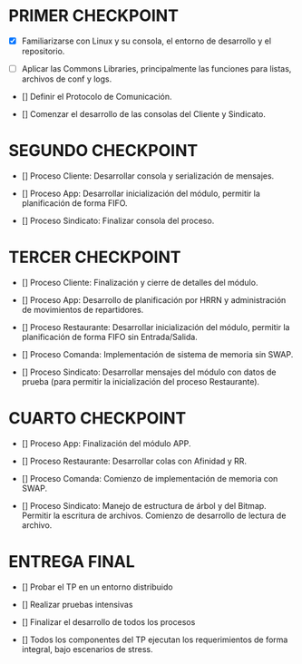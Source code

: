 
# PRIMER CHECKPOINT

- [X] Familiarizarse con Linux y su consola, el entorno de desarrollo y el repositorio.

- [ ] Aplicar las Commons Libraries, principalmente las funciones para listas, archivos de conf y logs. 

- [] Definir el Protocolo de Comunicación.

- [] Comenzar el desarrollo de las consolas del Cliente y Sindicato.


# SEGUNDO CHECKPOINT

- [] Proceso Cliente: Desarrollar consola y serialización de mensajes.

- [] Proceso App: Desarrollar inicialización del módulo, permitir la planificación de forma FIFO.

- [] Proceso Sindicato: Finalizar consola del proceso.


# TERCER CHECKPOINT

- [] Proceso Cliente: Finalización y cierre de detalles del módulo.

- [] Proceso App: Desarrollo de planificación por HRRN y administración de movimientos de repartidores.

- [] Proceso Restaurante: Desarrollar inicialización del módulo, permitir la planificación de forma FIFO sin Entrada/Salida.

- [] Proceso Comanda: Implementación de sistema de memoria sin SWAP.

- [] Proceso Sindicato: Desarrollar mensajes del módulo con datos de prueba (para permitir la inicialización del proceso Restaurante).

# CUARTO CHECKPOINT



- [] Proceso App: Finalización del módulo APP.

- [] Proceso Restaurante: Desarrollar colas con Afinidad y RR.

- [] Proceso Comanda: Comienzo de implementación de memoria con SWAP.

- [] Proceso Sindicato: Manejo de estructura de árbol y del Bitmap. Permitir la escritura de archivos. Comienzo de desarrollo de lectura de archivo.

# ENTREGA FINAL


- [] Probar el TP en un entorno distribuido

- [] Realizar pruebas intensivas

- [] Finalizar el desarrollo de todos los procesos

- [] Todos los componentes del TP ejecutan los requerimientos de forma integral, bajo escenarios de stress.


